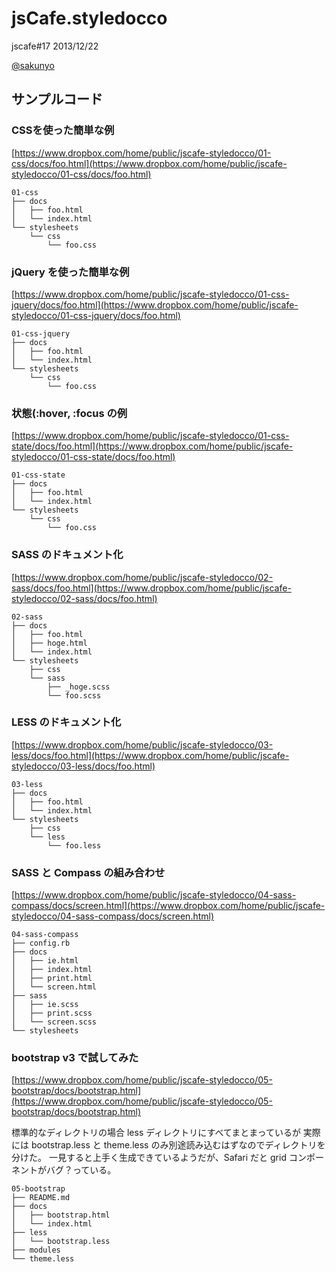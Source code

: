 # jsCafe.styledocco

jscafe#17 2013/12/22

[@sakunyo](https://twitter.com/sakunyo)

## サンプルコード
### CSSを使った簡単な例
[https://www.dropbox.com/home/public/jscafe-styledocco/01-css/docs/foo.html](https://www.dropbox.com/home/public/jscafe-styledocco/01-css/docs/foo.html)

    01-css
    ├── docs
    │   ├── foo.html
    │   └── index.html
    └── stylesheets
        └── css
            └── foo.css


### jQuery を使った簡単な例
[https://www.dropbox.com/home/public/jscafe-styledocco/01-css-jquery/docs/foo.html](https://www.dropbox.com/home/public/jscafe-styledocco/01-css-jquery/docs/foo.html)

    01-css-jquery
    ├── docs
    │   ├── foo.html
    │   └── index.html
    └── stylesheets
        └── css
            └── foo.css


### 状態(:hover, :focus の例
[https://www.dropbox.com/home/public/jscafe-styledocco/01-css-state/docs/foo.html](https://www.dropbox.com/home/public/jscafe-styledocco/01-css-state/docs/foo.html)

    01-css-state
    ├── docs
    │   ├── foo.html
    │   └── index.html
    └── stylesheets
        └── css
            └── foo.css


### SASS のドキュメント化
[https://www.dropbox.com/home/public/jscafe-styledocco/02-sass/docs/foo.html](https://www.dropbox.com/home/public/jscafe-styledocco/02-sass/docs/foo.html)

    02-sass
    ├── docs
    │   ├── foo.html
    │   ├── hoge.html
    │   └── index.html
    └── stylesheets
        ├── css
        └── sass
            ├── _hoge.scss
            └── foo.scss


### LESS のドキュメント化
[https://www.dropbox.com/home/public/jscafe-styledocco/03-less/docs/foo.html](https://www.dropbox.com/home/public/jscafe-styledocco/03-less/docs/foo.html)

    03-less
    ├── docs
    │   ├── foo.html
    │   └── index.html
    └── stylesheets
        ├── css
        └── less
            └── foo.less


### SASS と Compass の組み合わせ
[https://www.dropbox.com/home/public/jscafe-styledocco/04-sass-compass/docs/screen.html](https://www.dropbox.com/home/public/jscafe-styledocco/04-sass-compass/docs/screen.html)

    04-sass-compass
    ├── config.rb
    ├── docs
    │   ├── ie.html
    │   ├── index.html
    │   ├── print.html
    │   └── screen.html
    ├── sass
    │   ├── ie.scss
    │   ├── print.scss
    │   └── screen.scss
    └── stylesheets


### bootstrap v3 で試してみた
[https://www.dropbox.com/home/public/jscafe-styledocco/05-bootstrap/docs/bootstrap.html](https://www.dropbox.com/home/public/jscafe-styledocco/05-bootstrap/docs/bootstrap.html)

標準的なディレクトリの場合 less ディレクトリにすべてまとまっているが
実際には bootstrap.less と theme.less のみ別途読み込むはずなのでディレクトリを分けた。
一見すると上手く生成できているようだが、Safari だと grid コンポーネントがバグ？っている。

    05-bootstrap
    ├── README.md
    ├── docs
    │   ├── bootstrap.html
    │   └── index.html
    ├── less
    │   └── bootstrap.less
    ├── modules
    └── theme.less
